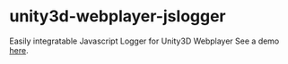 unity3d-webplayer-jslogger
==========================

Easily integratable Javascript Logger for Unity3D Webplayer
See a demo [here](http://derfunk.github.com/unity3d-jslogger-demo/unity3d-jslogger-demo.html).